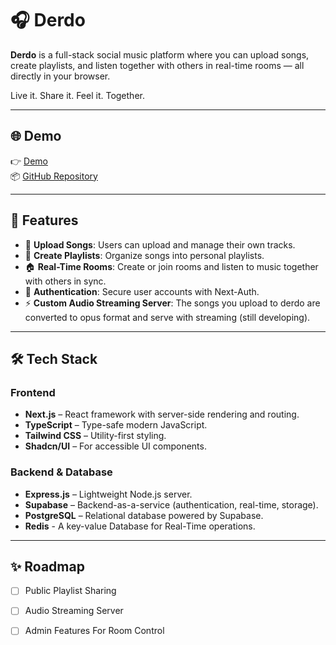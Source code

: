 # 🎧 Derdo

**Derdo** is a full-stack social music platform where you can upload songs, create playlists, and listen together with others in real-time rooms — all directly in your browser.

Live it. Share it. Feel it. Together.

---

## 🌐 Demo

👉 [Demo](https://derdo.vercel.app/)  
📦 [GitHub Repository](https://github.com/tutkuofnight/derdo)

---

## 🧠 Features

- 🎵 **Upload Songs**: Users can upload and manage their own tracks.
- 📁 **Create Playlists**: Organize songs into personal playlists.
- 🏠 **Real-Time Rooms**: Create or join rooms and listen to music together with others in sync.
- 🔐 **Authentication**: Secure user accounts with Next-Auth.
- ⚡ **Custom Audio Streaming Server**: The songs you upload to derdo are converted to opus format and serve with streaming (still developing).

---

## 🛠 Tech Stack

### Frontend
- **Next.js** – React framework with server-side rendering and routing.
- **TypeScript** – Type-safe modern JavaScript.
- **Tailwind CSS** – Utility-first styling.
- **Shadcn/UI** – For accessible UI components.

### Backend & Database
- **Express.js** – Lightweight Node.js server.
- **Supabase** – Backend-as-a-service (authentication, real-time, storage).
- **PostgreSQL** – Relational database powered by Supabase.
- **Redis** - A key-value Database for Real-Time operations.
---

## ✨ Roadmap
- [ ] Public Playlist Sharing
- [ ] Audio Streaming Server
- [ ] Admin Features For Room Control



